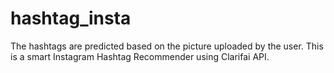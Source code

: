 # hashtag_insta
 The hashtags are predicted based on the picture uploaded by the user. This is a smart Instagram Hashtag Recommender using Clarifai API.

